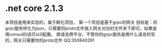 # .net core 2.1.3
本项目是用来实验的，属于孵化项目，
第一个项目是基于grpc的网关
目标是：将grpc服务转化为json，只需要将proto文件放入网关对应的文件夹下即可，如果是用consul的话可以0配置。
跨语言跨平台，不管你的grpc服务是用什么语言的写的，网关只需要你的proto文件
QQ:350840291















